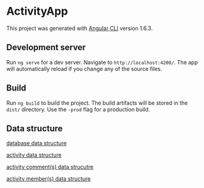 # ActivityApp

This project was generated with [Angular CLI](https://github.com/angular/angular-cli) version 1.6.3.

## Development server

Run `ng serve` for a dev server. Navigate to `http://localhost:4200/`. The app will automatically reload if you change any of the source files.

## Build

Run `ng build` to build the project. The build artifacts will be stored in the `dist/` directory. Use the `-prod` flag for a production build.

## Data structure

[database data structure](https://screenshots.firefox.com/uIajny52nzTLpbiM/console.firebase.google.com)

[activity data structure](https://screenshots.firefox.com/qvTr9Mk6OAb4t8q8/console.firebase.google.com)

[activity comment(s) data strucutre](https://screenshots.firefox.com/NQGTr4KZRHAcNGdE/console.firebase.google.com)

[activity member(s) data structure](https://screenshots.firefox.com/eoAG4qd7vG4Emxr7/console.firebase.google.com)
